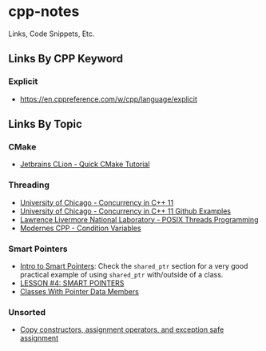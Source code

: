 # cpp-notes
Links, Code Snippets, Etc.

## Links By CPP Keyword

### Explicit

- https://en.cppreference.com/w/cpp/language/explicit

## Links By Topic

### CMake

- [Jetbrains CLion - Quick CMake Tutorial](https://www.jetbrains.com/help/clion/quick-cmake-tutorial.html)

### Threading

- [University of Chicago - Concurrency in C++ 11](https://www.classes.cs.uchicago.edu/archive/2013/spring/12300-1/labs/lab6/)
- [University of Chicago - Concurrency in C++ 11 Github Examples](https://github.com/uchicago-cs/cmsc12300/tree/master/examples/cpp/concurrency/simple)
- [Lawrence Livermore National Laboratory - POSIX Threads Programming](https://computing.llnl.gov/tutorials/pthreads/)
- [Modernes CPP - Condition Variables](http://www.modernescpp.com/index.php/condition-variables)

### Smart Pointers

- [Intro to Smart Pointers](https://en.cppreference.com/book/intro/smart_pointers): 
  Check the `shared_ptr` section for a very good practical example of using `shared_ptr` with/outside of a class.
- [LESSON #4: SMART POINTERS](https://mbevin.wordpress.com/2012/11/18/smart-pointers/)
- [Classes With Pointer Data Members](http://pages.cs.wisc.edu/~hasti/cs368/CppTutorial/NOTES/CLASSES-PTRS.html)

### Unsorted

- [Copy constructors, assignment operators, and exception safe assignment](http://www.cplusplus.com/articles/y8hv0pDG/)
